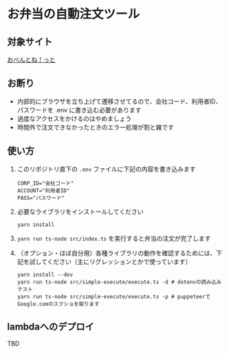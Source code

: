 # お弁当の自動注文ツール
## 対象サイト

[おべんとね！っと](https://www.obentonet.jp/)

## お断り

* 内部的にブラウザを立ち上げて遷移させてるので、会社コード、利用者ID、パスワードを .env に書き込む必要があります
* 過度なアクセスをかけるのはやめましょう
* 時間外で注文できなかったときのエラー処理が割と雑です

## 使い方

1. このリポジトリ直下の `.env` ファイルに下記の内容を書き込みます

    ```
    CORP_ID="会社コード"
    ACCOUNT="利用者ID"
    PASS="パスワード"
    ```

1. 必要なライブラリをインストールしてください

    ```
    yarn install
    ```

1. `yarn run ts-node src/index.ts` を実行すると弁当の注文が完了します

1. （オプション・ほぼ自分用）各種ライブラリの動作を確認するためには、下記を試してください（主にリグレッションとかで使っています）

    ```
    yarn install --dev
    yarn run ts-node src/simple-execute/execute.ts -d # dotenvの読み込みテスト
    yarn run ts-node src/simple-execute/execute.ts -p # puppeteerでGoogle.comのスクショを取ります
    ```

## lambdaへのデプロイ

TBD

